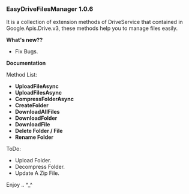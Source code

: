 ### **EasyDriveFilesManager 1.0.6**

It is a collection of extension methods of DriveService that contained in Google.Apis.Drive.v3, these methods help you to manage files easily.

**What's new??** 
- Fix Bugs.

**Documentation** 

Method List:

- **UploadFileAsync**
- **UploadFilesAsync**
- **CompressFolderAsync**
- **CreateFolder**
- **DownloadAllFiles**
- **DownloadFolder**
- **DownloadFile**
- **Delete Folder / File**
- **Rename Folder**

ToDo:
- Upload Folder.
- Decompress Folder.
- Update A Zip File.

Enjoy .. ^_^
